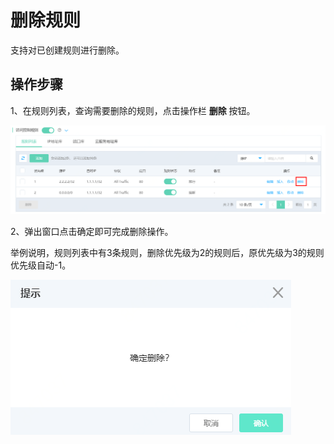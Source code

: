 # 删除规则

支持对已创建规则进行删除。

## 操作步骤

1、在规则列表，查询需要删除的规则，点击操作栏 **删除** 按钮。

![image](../../../../../image/Anti-DDoS-Protection-Package/deleteACL01.png)

2、弹出窗口点击确定即可完成删除操作。

举例说明，规则列表中有3条规则，删除优先级为2的规则后，原优先级为3的规则优先级自动-1。

![image](../../../../../image/Anti-DDoS-Protection-Package/deleteACL02.png)
